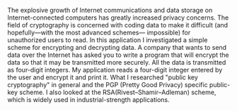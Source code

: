 The explosive growth of Internet communications and data storage on Internet-connected computers has greatly increased privacy concerns. 
The field of cryptography is concerned with coding data to make it difficult (and hopefully—with the most advanced schemes— impossible) for unauthorized users to read. 
In this application I investigated a simple scheme for encrypting and decrypting data. 
A company that wants to send data over the Internet has asked you to write a program that will encrypt the data so that it may be transmitted more securely. 
All the data is transmitted as four-digit integers. My application reads a four-digit integer entered by the user and encrypt it and print it.
What I researched "public key cryptography" in general and the PGP (Pretty Good Privacy) specific public-key scheme. I also looked at the RSA(Rivest–Shamir–Adleman) scheme, which is widely used in industrial-strength applications. 
